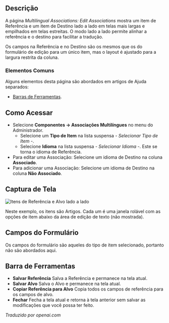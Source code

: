 <!-- Filename: Help4.x:Multilingual_Associations:_Edit  / Display title: Associações Multilíngues: Editar -->

## Descrição

A página *Multilingual Associations: Edit Associations* mostra um item de Referência e um item de Destino lado a lado em telas mais largas e empilhados em telas estreitas. O modo lado a lado permite alinhar a referência e o destino para facilitar a tradução.

Os campos na Referência e no Destino são os mesmos que os do formulário de edição para um único item, mas o layout é ajustado para a largura restrita da coluna.

### Elementos Comuns

Alguns elementos desta página são abordados em artigos de Ajuda separados:

* [Barras de Ferramentas](jdocmanual?article=help/common-elements/toolbars).

## Como Acessar

* Selecione **Componentes → Associações Multilíngues** no menu do Administrador.
  * Selecione um **Tipo de Item** na lista suspensa *- Selecionar Tipo de Item -*.
  * Selecione **Idioma** na lista suspensa *- Selecionar Idioma -*. Este 
    se torna o idioma de Referência.
* Para editar uma Associação: Selecione um idioma de Destino na coluna **Associado**.
* Para adicionar uma Associação: Selecione um idioma de Destino na coluna **Não Associado**.

## Captura de Tela

![Itens de Referência e Alvo lado a lado](../../../pt/images/multilingual-associations/multilingual-associations-edit.png)

Neste exemplo, os itens são Artigos. Cada um é uma janela rolável com as opções de item abaixo da área de edição de texto (não mostrada).

## Campos do Formulário

Os campos do formulário são aqueles do tipo de item selecionado, portanto não são abordados aqui.

## Barra de Ferramentas

- **Salvar Referência** Salva a Referência e permanece na tela atual.
- **Salvar Alvo** Salva o Alvo e permanece na tela atual.
- **Copiar Referência para Alvo** Copia todos os campos de referência para os campos de alvo.
- **Fechar** Fecha a tela atual e retorna à tela anterior sem salvar as modificações que você possa ter feito.

*Traduzido por openai.com*


